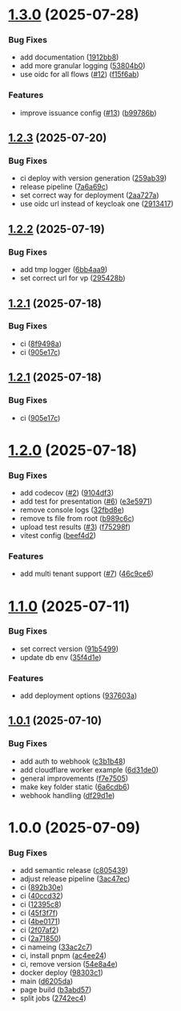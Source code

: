 # [1.3.0](https://github.com/cre8/eudiplo/compare/v1.2.3...v1.3.0) (2025-07-28)


### Bug Fixes

* add documentation ([1912bb8](https://github.com/cre8/eudiplo/commit/1912bb8989ad5adc6a9d4dd01d1a7d89de66c04e))
* add more granular logging ([53804b0](https://github.com/cre8/eudiplo/commit/53804b0215ab83f142c1c5babdfb358bbbda9bca))
* use oidc for all flows ([#12](https://github.com/cre8/eudiplo/issues/12)) ([f15f6ab](https://github.com/cre8/eudiplo/commit/f15f6abdefa97d7c4477ea4287eccad9f4d7327f))


### Features

* improve issuance config ([#13](https://github.com/cre8/eudiplo/issues/13)) ([b99786b](https://github.com/cre8/eudiplo/commit/b99786b647153699fddabeb3ab1d1a0fa9cb6c16))

## [1.2.3](https://github.com/cre8/eudiplo/compare/v1.2.2...v1.2.3) (2025-07-20)


### Bug Fixes

* ci deploy with version generation ([259ab39](https://github.com/cre8/eudiplo/commit/259ab3915c9dda6344a7adab1c8c09742aa122db))
* release pipeline ([7a6a69c](https://github.com/cre8/eudiplo/commit/7a6a69c7890289e30ea9b921f2fdbaf357a5a865))
* set correct way for deployment ([2aa727a](https://github.com/cre8/eudiplo/commit/2aa727ab06078f4403261e8c06e9d6bfdcbef387))
* use oidc url instead of keycloak one ([2913417](https://github.com/cre8/eudiplo/commit/2913417e55def489e5372ac7875d6023aead0162))

## [1.2.2](https://github.com/cre8/eudiplo/compare/v1.2.1...v1.2.2) (2025-07-19)


### Bug Fixes

* add tmp logger ([6bb4aa9](https://github.com/cre8/eudiplo/commit/6bb4aa919c7a5e47d52cbcd58e43fe36624ea384))
* set correct url for vp ([295428b](https://github.com/cre8/eudiplo/commit/295428b63a169795ac64e00a64b3bc4767173d53))

## [1.2.1](https://github.com/cre8/eudiplo/compare/v1.2.0...v1.2.1) (2025-07-18)


### Bug Fixes

* ci ([8f9498a](https://github.com/cre8/eudiplo/commit/8f9498ab1c7f62a8578f9bacf508b86ce99cecc5))
* ci ([905e17c](https://github.com/cre8/eudiplo/commit/905e17ca615f28171358a39dfca95a5519404a10))

## [1.2.1](https://github.com/cre8/eudiplo/compare/v1.2.0...v1.2.1) (2025-07-18)


### Bug Fixes

* ci ([905e17c](https://github.com/cre8/eudiplo/commit/905e17ca615f28171358a39dfca95a5519404a10))

# [1.2.0](https://github.com/cre8/eudiplo/compare/v1.1.0...v1.2.0) (2025-07-18)


### Bug Fixes

* add codecov ([#2](https://github.com/cre8/eudiplo/issues/2)) ([9104df3](https://github.com/cre8/eudiplo/commit/9104df34e55e071d1bcf7fe791909694e3203a44))
* add test for presentation ([#6](https://github.com/cre8/eudiplo/issues/6)) ([e3e5971](https://github.com/cre8/eudiplo/commit/e3e59716d89d7c7dee0070c8861fc9471cf47323))
* remove console logs ([32fbd8e](https://github.com/cre8/eudiplo/commit/32fbd8e4615fbd66cf07918d02631c5ecec3fcbb))
* remove ts file from root ([b989c6c](https://github.com/cre8/eudiplo/commit/b989c6cc04fac2a237927f6ca002d2fcd2b4750e))
* upload test results ([#3](https://github.com/cre8/eudiplo/issues/3)) ([f75298f](https://github.com/cre8/eudiplo/commit/f75298f400baf4af270ee2a7eb585c8a7deac9a2))
* vitest config ([beef4d2](https://github.com/cre8/eudiplo/commit/beef4d27339733524c4acf1a439fcd933e2c59af))


### Features

* add multi tenant support ([#7](https://github.com/cre8/eudiplo/issues/7)) ([46c9ce6](https://github.com/cre8/eudiplo/commit/46c9ce6083073422c6a1c9b42cb66190e4f90146))

# [1.1.0](https://github.com/cre8/eudiplo/compare/v1.0.1...v1.1.0) (2025-07-11)


### Bug Fixes

* set correct version ([91b5499](https://github.com/cre8/eudiplo/commit/91b5499c04c0fcdc08a0d50ae8137477556bce47))
* update db env ([35f4d1e](https://github.com/cre8/eudiplo/commit/35f4d1e70c862da38f8962252e400f324957905d))


### Features

* add deployment options ([937603a](https://github.com/cre8/eudiplo/commit/937603ad043f0d6e883e70444cdda6f69d0e77f4))

## [1.0.1](https://github.com/cre8/eudiplo/compare/v1.0.0...v1.0.1) (2025-07-10)


### Bug Fixes

* add auth to webhook ([c3b1b48](https://github.com/cre8/eudiplo/commit/c3b1b48da0ba72b112881f9b1df8a352cf7e3a3e))
* add cloudflare worker example ([6d31de0](https://github.com/cre8/eudiplo/commit/6d31de0e6de9cbe0ce09591489cdfd2696d6cc93))
* general improvements ([f7e7505](https://github.com/cre8/eudiplo/commit/f7e75055422a31b6bd46c1d9bbfeb6a063dabe8d))
* make key folder static ([6a6cdb6](https://github.com/cre8/eudiplo/commit/6a6cdb6c7295644903a60f9d15e838b5670633e3))
* webhook handling ([df29d1e](https://github.com/cre8/eudiplo/commit/df29d1e126b4418fd4eae9a78944a4e1a39b3f8b))

# 1.0.0 (2025-07-09)


### Bug Fixes

* add semantic release ([c805439](https://github.com/cre8/eudiplo/commit/c80543921eb60bab61d3336d595c04a190d21029))
* adjust release pipeline ([3ac47ec](https://github.com/cre8/eudiplo/commit/3ac47ecf33b1966a6e362e8e8648427ed3f6775b))
* ci ([892b30e](https://github.com/cre8/eudiplo/commit/892b30e9bac108ab4208a52d64894acf43532edf))
* ci ([40ccd32](https://github.com/cre8/eudiplo/commit/40ccd3270e1c96ee98c9f49db7b043c89e054711))
* ci ([12395c8](https://github.com/cre8/eudiplo/commit/12395c89dc3ad72a5a6197da53b99d6b885821ae))
* ci ([45f3f7f](https://github.com/cre8/eudiplo/commit/45f3f7fa2deaa152cd0bc4b9ce280a58c74bfb59))
* ci ([4be0171](https://github.com/cre8/eudiplo/commit/4be01718394db2c7db4b5ae06257458d2cf7ffba))
* ci ([2f07af2](https://github.com/cre8/eudiplo/commit/2f07af20685268dbf807812583d91f06986bcc9f))
* ci ([2a71850](https://github.com/cre8/eudiplo/commit/2a718501eeab5d242c139648c5883490f48849cc))
* ci nameing ([33ac2c7](https://github.com/cre8/eudiplo/commit/33ac2c7a017c1cb38829a7b01b45c219987abd51))
* ci, install pnpm ([ac4ee24](https://github.com/cre8/eudiplo/commit/ac4ee248118e595f5998e0e6946c39186f760632))
* ci, remove version ([54e8a4e](https://github.com/cre8/eudiplo/commit/54e8a4e4370884d4dc57ea50e53a40ba3af9ffca))
* docker deploy ([98303c1](https://github.com/cre8/eudiplo/commit/98303c10630c2765912f207f06b95b9f5273ded1))
* main ([d6205da](https://github.com/cre8/eudiplo/commit/d6205da5156ca707a00dca639a2a53ce60b67227))
* page build ([b3abd57](https://github.com/cre8/eudiplo/commit/b3abd577bd74215150afcaad48d4e55943f82058))
* split jobs ([2742ec4](https://github.com/cre8/eudiplo/commit/2742ec4adf41b55223c15ff7a67e40096c574c3a))
